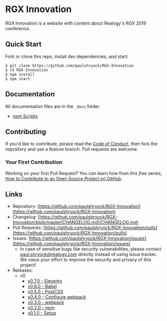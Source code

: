 # RGX Innovation

RGX Innovation is a website with content about Realogy's RGX 2019 conference.

## Quick Start

Fork or clone this repo, install dev dependencies, and start:

```shell
$ git clone https://github.com/paulshryock/RGX-Innovation
$ cd RGX-Innovation
$ npm install
$ npm start
```

## Documentation

All documentation files are in the `_docs` folder.

- [npm Scripts](_docs/npm-scripts.md)

## Contributing

If you'd like to contribute, please read the [Code of Conduct](https://github.com/paulshryock/Eustace/blob/master/CODE_OF_CONDUCT.md), then fork the repository and use a feature branch. Pull requests are welcome.

### Your First Contribution

Working on your first Pull Request? You can learn how from this *free* series, [How to Contribute to an Open Source Project on GitHub](https://egghead.io/series/how-to-contribute-to-an-open-source-project-on-github).

## Links

- Repository: [https://github.com/paulshryock/RGX-Innovation](https://github.com/paulshryock/RGX-Innovation)
- Changelog: [https://github.com/paulshryock/RGX-Innovation/blob/master/CHANGELOG.md](CHANGELOG.md)
- Pull Requests: [https://github.com/paulshryock/RGX-Innovation/pulls](https://github.com/paulshryock/RGX-Innovation/pulls)
- Issues: [https://github.com/paulshryock/RGX-Innovation/issues](https://github.com/paulshryock/RGX-Innovation/issues)
  - In case of sensitive bugs like security vulnerabilities, please contact [paul.shryock@realogy.com](mailto:paul.shryock@realogy.com) directly instead of using issue tracker. We value your effort to improve the security and privacy of this project!
- Releases:
	- v0
		- [v0.7.0 - Eleventy](https://github.com/paulshryock/RGX-Innovation/releases/tag/v0.7.0)
		- [v0.6.0 - Babel](https://github.com/paulshryock/RGX-Innovation/releases/tag/v0.6.0)
		- [v0.5.0 - PostCSS](https://github.com/paulshryock/RGX-Innovation/releases/tag/v0.5.0)
		- [v0.4.0 - Configure webpack](https://github.com/paulshryock/RGX-Innovation/releases/tag/v0.4.0)
		- [v0.3.0 - webpack](https://github.com/paulshryock/RGX-Innovation/releases/tag/v0.3.0)
		- [v0.2.0 - npm](https://github.com/paulshryock/RGX-Innovation/releases/tag/v0.2.0)
		- [v0.1.0 - Setup](https://github.com/paulshryock/RGX-Innovation/releases/tag/v0.1.0)